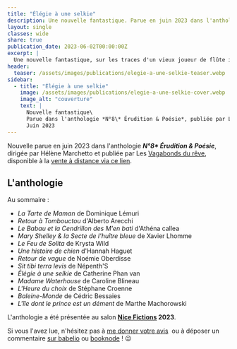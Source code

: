 ```yaml
---
title: "Élégie à une selkie"
description: Une nouvelle fantastique. Parue en juin 2023 dans l'anthologie Érudition & Poésie, publiée par Les Vagabonds du Rêve.
layout: single
classes: wide
share: true
publication_date: 2023-06-02T00:00:00Z
excerpt: |
  Une nouvelle fantastique, sur les traces d'un vieux joueur de flûte irlandais à travers New-York
header:
  teaser: /assets/images/publications/elegie-a-une-selkie-teaser.webp
sidebar:
  - title: "Élégie à une selkie"
    image: /assets/images/publications/elegie-a-une-selkie-cover.webp
    image_alt: "couverture"
    text: |
      Nouvelle fantastique\
      Parue dans l'anthologie *N°8\* Érudition & Poésie*, publiée par Les Vagabonds du rêve\
      Juin 2023
---
```


Nouvelle parue en juin 2023 dans l'anthologie ***N°8\* Érudition & Poésie***, dirigée par Hélène Marchetto et publiée par Les  <a href="https://www.vagabondsdureve.fr/" target="_blank">Vagabonds du rêve</a>, disponible à la <a href="https://www.vagabondsdureve.fr/produit/n8-eridution-poesie/" target="_blank">vente à distance via ce lien</a>.

## L'anthologie

Au sommaire&nbsp;:

- *La Tarte de Maman* de Dominique Lémuri
- *Retour à Tombouctou* d'Alberto Arecchi
- *Le Babau et la Cendrillon des M'en bati* d'Athéna callea
- *Mary Shelley & la Secte de l'huître bleue* de Xavier Lhomme
- *Le Feu de Solita* de Krysta Wild
- *Une histoire de chien* d'Hannah Haguet
- *Retour de vague* de Noémie Oberdisse
- *Sit tibi terra levis* de Népenth'S
- *Élégie à une selkie* de Catherine Phan van
- *Madame Waterhouse* de Caroline Blineau
- *L'Heure du choix* de Stéphane Croenne
- *Baleine-Monde* de Cédric Bessaies
- *L'île dont le prince est un dément* de Marthe Machorowski

L'anthologie a été présentée au salon **<a href="https://nice-fictions.fr/" target="_blank">Nice Fictions</a> 2023**.

Si vous l'avez lue, n'hésitez pas à [me donner votre avis](/contact)&nbsp; ou à déposer un commentaire <a href="https://www.babelio.com/livres/Arrecchi-N8rudition-Poesie/1533662" target="_blank">sur babelio</a> ou <a href="https://booknode.com/n8_erudition_poesie_03514436" target="_blank">booknode</a>&nbsp;! 😉